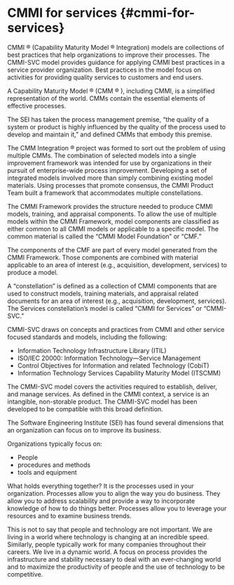 # CMMI for services {#cmmi-for-services}

CMMI ® (Capability Maturity Model ® Integration) models are collections of best practices that help organizations to improve their processes. The CMMI-SVC model provides guidance for applying CMMI best practices in a service provider organization. Best practices in the model focus on activities for providing quality services to customers and end users.

A Capability Maturity Model ® (CMM ® ), including CMMI, is a simplified representation of the world. CMMs contain the essential elements of effective processes.

The SEI has taken the process management premise, “the quality of a system or product is highly influenced by the quality of the process used to develop and maintain it,” and defined CMMs that embody this premise.

The CMM Integration ® project was formed to sort out the problem of using multiple CMMs. The combination of selected models into a single improvement framework was intended for use by organizations in their pursuit of enterprise-wide process improvement. Developing a set of integrated models involved more than simply combining existing model materials. Using processes that promote consensus, the CMMI Product Team built a framework that accommodates multiple constellations.

The CMMI Framework provides the structure needed to produce CMMI models, training, and appraisal components. To allow the use of multiple models within the CMMI Framework, model components are classified as either common to all CMMI models or applicable to a specific model. The common material is called the “CMMI Model Foundation” or “CMF.”

The components of the CMF are part of every model generated from the CMMI Framework. Those components are combined with material applicable to an area of interest (e.g., acquisition, development, services) to produce a model.

A “constellation” is defined as a collection of CMMI components that are used to construct models, training materials, and appraisal related documents for an area of interest (e.g., acquisition, development, services). The Services constellation’s model is called “CMMI for Services” or “CMMI-SVC.”

CMMI-SVC draws on concepts and practices from CMMI and other service focused standards and models, including the following:

*   Information Technology Infrastructure Library (ITIL)
*   ISO/IEC 20000: Information Technology—Service Management
*   Control Objectives for Information and related Technology (CobiT)
*   Information Technology Services Capability Maturity Model (ITSCMM)

The CMMI-SVC model covers the activities required to establish, deliver, and manage services. As defined in the CMMI context, a service is an intangible, non-storable product. The CMMI-SVC model has been developed to be compatible with this broad definition.

The Software Engineering Institute (SEI) has found several dimensions that an organization can focus on to improve its business.

Organizations typically focus on:

*   People
*   procedures and methods
*   tools and equipment

What holds everything together? It is the processes used in your organization. Processes allow you to align the way you do business. They allow you to address scalability and provide a way to incorporate knowledge of how to do things better. Processes allow you to leverage your resources and to examine business trends.

This is not to say that people and technology are not important. We are living in a world where technology is changing at an incredible speed. Similarly, people typically work for many companies throughout their careers. We live in a dynamic world. A focus on process provides the infrastructure and stability necessary to deal with an ever-changing world and to maximize the productivity of people and the use of technology to be competitive.